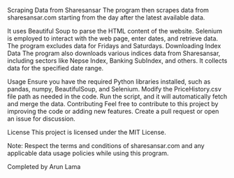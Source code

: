 Scraping Data from Sharesansar
The program then scrapes data from sharesansar.com starting from the day after the latest available data.

It uses Beautiful Soup to parse the HTML content of the website.
Selenium is employed to interact with the web page, enter dates, and retrieve data.
The program excludes data for Fridays and Saturdays.
Downloading Index Data
The program also downloads various indices data from Sharesansar, including sectors like Nepse Index, Banking SubIndex, and others. It collects data for the specified date range.

Usage
Ensure you have the required Python libraries installed, such as pandas, numpy, BeautifulSoup, and Selenium.
Modify the PriceHistory.csv file path as needed in the code.
Run the script, and it will automatically fetch and merge the data.
Contributing
Feel free to contribute to this project by improving the code or adding new features. Create a pull request or open an issue for discussion.

License
This project is licensed under the MIT License.

Note: Respect the terms and conditions of sharesansar.com and any applicable data usage policies while using this program.

Completed by Arun Lama

